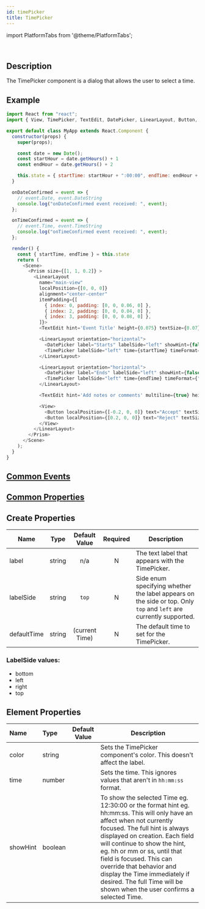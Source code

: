 ```yaml
---
id: timePicker
title: TimePicker
---
```


import PlatformTabs from '@theme/PlatformTabs';

<PlatformTabs extension='gif' component='timepicker'/>​

## Description

The TimePicker component is a dialog that allows the user to select a time.

## Example

```javascript
import React from "react";
import { View, TimePicker, TextEdit, DatePicker, LinearLayout, Button, Scene, Prism } from "magic-script-components";

export default class MyApp extends React.Component {
  constructor(props) {
    super(props);

    const date = new Date();
    const startHour = date.getHours() + 1
    const endHour = date.getHours() + 2

    this.state = { startTime: startHour + ":00:00", endTime: endHour + ":00:00" };
  }

  onDateConfirmed = event => {
    // event.Date, event.DateString
    console.log("onDateConfirmed event received: ", event);
  };

  onTimeConfirmed = event => {
    // event.Time, event.TimeString
    console.log("onTimeConfirmed event received: ", event);
  };

  render() {
    const { startTime, endTime } = this.state
    return (
      <Scene>
        <Prism size={[1, 1, 0.2]} >
          <LinearLayout
            name="main-view"
            localPosition={[0, 0, 0]}
            alignment="center-center"
            itemPadding={[
              { index: 0, padding: [0, 0, 0.06, 0] },
              { index: 2, padding: [0, 0, 0.04, 0] },
              { index: 3, padding: [0, 0, 0.08, 0] },
            ]}>
            <TextEdit hint='Event Title' height={0.075} textSize={0.07} width={0.7} />

            <LinearLayout orientation="horizontal">
              <DatePicker label="Starts" labelSide="left" showHint={false} onDateConfirmed={this.onDateConfirmed} />
              <TimePicker labelSide="left" time={startTime} timeFormat={"HH:MM p"} showHint={false} onTimeConfirmed={this.onTimeConfirmed} />
            </LinearLayout>

            <LinearLayout orientation="horizontal">
              <DatePicker label="Ends" labelSide="left" showHint={false} onDateConfirmed={this.onDateConfirmed} />
              <TimePicker labelSide="left" time={endTime} timeFormat={"HH:MM p"} showHint={false} onTimeConfirmed={this.onTimeConfirmed} />
            </LinearLayout>

            <TextEdit hint='Add notes or comments' multiline={true} height={0.15} textSize={0.05} width={0.7} />

            <View>
              <Button localPosition={[-0.2, 0, 0]} text="Accept" textSize={0.06} roundness={1} />
              <Button localPosition={[0.2, 0, 0]} text="Reject" textSize={0.06} roundness={1} />
            </View>
          </LinearLayout>
        </Prism>
      </Scene>
    );
  }
}
```

## [Common Events](../events/CommonEvents.md)

## [Common Properties](../types/Properties.md)

## Create Properties

| Name        | Type   | Default Value  | Required | Description                                                                                                       |
| ----------- | ------ | :------------: | :------: | ----------------------------------------------------------------------------------------------------------------- |
| label       | string |      n/a       |    N     | The text label that appears with the TimePicker.                                                                  |
| labelSide   | string |     `top`      |    N     | Side enum specifying whether the label appears on the side or top. Only `top` and `left` are currently supported. |
| defaultTime | string | (current Time) |    N     | The default time to set for the TimePicker.                                                                       |

### LabelSide values:

- bottom
- left
- right
- top

## Element Properties

| Name     | Type    | Default Value | Description                                                                                                                                                                                                                                                                                                                                                                                                                   |
| :------- | :------ | :-----------: | ----------------------------------------------------------------------------------------------------------------------------------------------------------------------------------------------------------------------------------------------------------------------------------------------------------------------------------------------------------------------------------------------------------------------------- |
| color    | string  |               | Sets the TimePicker component's color. This doesn't affect the label.                                                                                                                                                                                                                                                                                                                                                         |
| time     | number  |               | Sets the time. This ignores values that aren't in `hh:mm:ss` format.                                                                                                                                                                                                                                                                                                                                                          |
| showHint | boolean |               | To show the selected Time eg. 12:30:00 or the format hint eg. hh:mm:ss. This will only have an affect when not currently focused. The full hint is always displayed on creation. Each field will continue to show the hint, eg. hh or mm or ss, until that field is focused. This can override that behavior and display the Time immediately if desired. The full Time will be shown when the user confirms a selected Time. |
